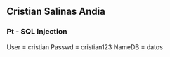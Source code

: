 ## Cristian Salinas Andia
### Pt - SQL Injection

User = cristian
Passwd = cristian123
NameDB = datos
